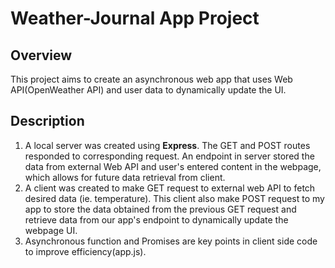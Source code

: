 # Weather-Journal App Project

## Overview
This project aims to create an asynchronous web app that uses Web API(OpenWeather API) and user data to dynamically update the UI. 

## Description
1. A local server was created using **Express**. The GET and POST routes responded to corresponding request. An endpoint in server stored the data from external Web API and user's entered content in the webpage, which allows for future data retrieval from client.
2. A client was created to make GET request to external web API to fetch desired data (ie. temperature). This client also make POST request to my app to store the data obtained from the previous GET request and retrieve data from our app's endpoint to dynamically update the webpage UI.
3. Asynchronous function and Promises are key points in client side code to improve efficiency(app.js).


